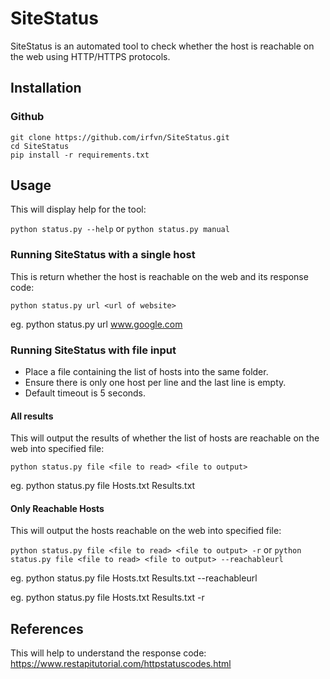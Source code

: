# SiteStatus
SiteStatus is an automated tool to check whether the host is reachable on the web using HTTP/HTTPS protocols.



## Installation
### Github
```
git clone https://github.com/irfvn/SiteStatus.git
cd SiteStatus
pip install -r requirements.txt
```

## Usage
This will display help for the tool:

`python status.py --help` or  `python status.py manual`


### Running SiteStatus with a single host
This is return whether the host is reachable on the web and its response code: 

```python status.py url <url of website>```

eg. python status.py url www.google.com





### Running SiteStatus with file input
* Place a file containing the list of hosts into the same folder.
* Ensure there is only one host per line and the last line is empty.
* Default timeout is 5 seconds.


#### All results
This will output the results of whether the list of hosts are reachable on the web into specified file: 

`python status.py file <file to read> <file to output>`

eg. python status.py file Hosts.txt Results.txt





#### Only Reachable Hosts
This will output the hosts reachable on the web into specified file: 

```python status.py file <file to read> <file to output> -r``` or ```python status.py file <file to read> <file to output> --reachableurl```

eg. python status.py file Hosts.txt Results.txt --reachableurl

eg. python status.py file Hosts.txt Results.txt -r




## References
This will help to understand the response code: https://www.restapitutorial.com/httpstatuscodes.html
  
